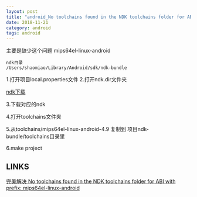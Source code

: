```yaml
---
layout: post
title: "android_No toolchains found in the NDK toolchains folder for ABI with prefix: mips64el-linux-android"
date: 2018-11-21
category: android
tags: android
---
```


主要是缺少这个问题 mips64el-linux-android  

	ndk目录
	/Users/shaomiao/Library/Android/sdk/ndk-bundle

1.打开项目local.properties文件
2.打开ndk.dir文件夹

[ndk下载](https://developer.android.com/ndk/downloads/?hl=zh-cn)  

3.下载对应的ndk  

4.打开toolchains文件夹  

5.从toolchains/mips64el-linux-android-4.9 复制到 项目ndk-bundle/toolchains目录里

6.make project

## LINKS

[完美解决 No toolchains found in the NDK toolchains folder for ABI with prefix: mips64el-linux-android](https://blog.csdn.net/qq_24118527/article/details/82867864)  
